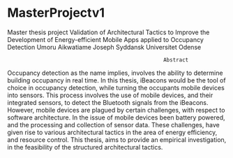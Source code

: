 # MasterProjectv1
Master thesis project
      Validation of Architectural Tactics to Improve the Development of Energy-efficient Mobile Apps applied to Occupancy Detection
                                                Umoru Aikwatiame Joseph
                                              Syddansk Universitet Odense

                                                      Abstract
Occupancy detection as the name implies, involves the ability to determine building occupancy in real time. In this thesis, 
iBeacons would be the tool of choice in occupancy detection, while turning the occupants mobile devices into sensors. 
This process involves the use of mobile devices, and their integrated sensors, to detect the Bluetooth signals from the iBeacons. 
However, mobile devices are plagued by certain challenges, with respect to software architecture. 
In the issue of mobile devices been battery powered, and the processing and collection of sensor data. 
These challenges, have given rise to various architectural tactics in the area of energy efficiency, and resource control. 
This thesis, aims to provide an empirical investigation, in the feasibility of the structured architectural tactics.

